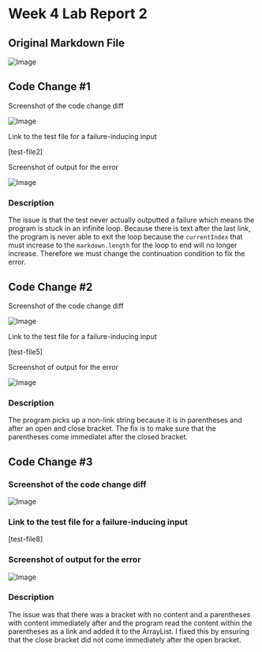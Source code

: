 # Week 4 Lab Report 2

## Original Markdown File
![Image](lr2og)
## Code Change #1

Screenshot of the code change diff 

![Image](lr2cc1)

Link to the test file for a failure-inducing input 

[test-file2]

Screenshot of output for the error 

![Image](lr2output1)

### Description

The issue is that the test never actually outputted a failure which means the program is stuck in an infinite loop. Because there is text after the last link, the program is never able to exit the loop because the `currentIndex` that must increase to the `markdown.length` for the loop to end will no longer increase. Therefore we must change the continuation condition to fix the error.


## Code Change #2
Screenshot of the code change diff 

![Image](lr2cc2)

Link to the test file for a failure-inducing input 

[test-file5]

Screenshot of output for the error 

![Image](lr2output2)

### Description

The program picks up a non-link string because it is in parentheses and after an open and close bracket. The fix is to make sure that the parentheses come immediatel after the closed bracket.


## Code Change #3
### Screenshot of the code change diff 

![Image](lr2cc3)

### Link to the test file for a failure-inducing input 

[test-file8]

### Screenshot of output for the error 

![Image](lr2output3)

### Description

The issue was that there was a bracket with no content and a parentheses with content immediately after and the program read the content within the parentheses as a link and added it to the ArrayList. I fixed this by ensuring that the close bracket did not come immediately after the open bracket.